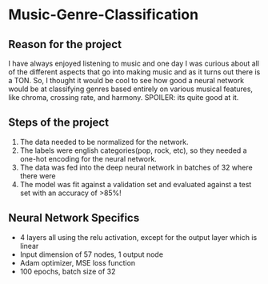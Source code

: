 # Music-Genre-Classification
## Reason for the project
I have always enjoyed listening to music and one day I was curious about all of the different aspects that go into making music and as it turns out there is a TON. So, I thought it would be cool to see how good a neural network would be at classifying genres based entirely on various musical features, like chroma, crossing rate, and harmony. SPOILER: its quite good at it.

## Steps of the project
1. The data needed to be normalized for the network.
2. The labels were english categories(pop, rock, etc), so they needed a one-hot encoding for the neural network.
3. The data was fed into the deep neural network in batches of 32 where there were
4. The model was fit against a validation set and evaluated against a test set with an accuracy of >85%!

## Neural Network Specifics
- 4 layers all using the relu activation, except for the output layer which is linear
- Input dimension of 57 nodes, 1 output node
- Adam optimizer, MSE loss function
- 100 epochs, batch size of 32


